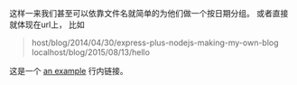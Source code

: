 这样一来我们甚至可以依靠文件名就简单的为他们做一个按日期分组。
或者直接就体现在url上，
比如 
>host/blog/2014/04/30/express-plus-nodejs-making-my-own-blog
>localhost/blog/2015/08/13/hello

这是一个 [an example](http://example.com/ "Title") 行内链接。
